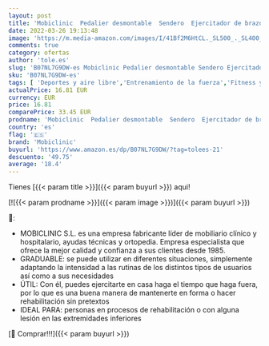 ```yaml
---
layout: post
title: 'Mobiclinic  Pedalier desmontable  Sendero  Ejercitador de brazos y piernas  Marca Española  Ejercicio en casa  Mini bicicleta estática'
date: 2022-03-26 19:13:48
image: 'https://m.media-amazon.com/images/I/41Bf2M6HtCL._SL500_._SL400_.jpg'
comments: true
category: ofertas
author: 'tole.es'
slug: 'B07NL7G9DW-es Mobiclinic Pedalier desmontable Sendero Ejercitador de...'
sku: 'B07NL7G9DW-es'
tags: [ 'Deportes y aire libre','Entrenamiento de la fuerza','Fitness y ejercicio','Máquinas con peso para entrenamiento de fuerza','Máquinas de piernas','bicicleta','mobiclinic', ]
actualPrice: 16.81 EUR
currency: EUR
price: 16.81
comparePrice: 33.45 EUR
prodname: 'Mobiclinic  Pedalier desmontable  Sendero  Ejercitador de brazos y piernas  Marca Española  Ejercicio en casa  Mini bicicleta estática'
country: 'es'
flag: '🇪🇸'
brand: 'Mobiclinic'
buyurl: 'https://www.amazon.es/dp/B07NL7G9DW/?tag=tolees-21'
descuento: '49.75'
average: '18.4'
---
```


Tienes [{{< param title >}}]({{< param buyurl >}}) aqui!

[![{{< param prodname >}}]({{< param image >}})]({{< param buyurl >}})

🔎:

- MOBICLINIC S.L. es una empresa fabricante líder de mobiliario clínico y hospitalario, ayudas técnicas y ortopedia. Empresa especialista que ofrece la mejor calidad y confianza a sus clientes desde 1985.
- GRADUABLE: se puede utilizar en diferentes situaciones, simplemente adaptando la intensidad a las rutinas de los distintos tipos de usuarios así como a sus necesidades
- ÚTIL: Con él, puedes ejercitarte en casa haga el tiempo que haga fuera, por lo que es una buena manera de mantenerte en forma o hacer rehabilitación sin pretextos
- IDEAL PARA: personas en procesos de rehabilitación o con alguna lesión en las extremidades inferiores

[🛒 Comprar!!!]({{< param buyurl >}})
